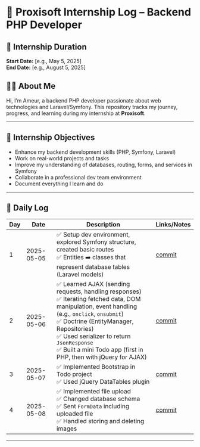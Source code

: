 # 🏢 Proxisoft Internship Log – Backend PHP Developer

## 📅 Internship Duration
**Start Date:** [e.g., May 5, 2025]  
**End Date:** [e.g., August 5, 2025]

## 👨‍💻 About Me
Hi, I’m Ameur, a backend PHP developer passionate about web technologies and Laravel/Symfony. This repository tracks my journey, progress, and learning during my internship at **Proxisoft**.

---

## 📌 Internship Objectives
- Enhance my backend development skills (PHP, Symfony, Laravel)
- Work on real-world projects and tasks
- Improve my understanding of databases, routing, forms, and services in Symfony
- Collaborate in a professional dev team environment
- Document everything I learn and do

---

## 📘 Daily Log

| Day | Date       | Description                                                                                                                                                                                                                                   | Links/Notes         |
|-----|------------|-----------------------------------------------------------------------------------------------------------------------------------------------------------------------------------------------------------------------------------------------|---------------------|
| 1   | 2025-05-05 | ✅ Setup dev environment, explored Symfony structure, created basic routes<br>✅ Entities ➡️ classes that represent database tables (Laravel models)                                                                                             | [commit](link-to-commit) |
| 2   | 2025-05-06 | ✅ Learned AJAX (sending requests, handling responses)<br>✅ Iterating fetched data, DOM manipulation, event handling (e.g., `onclick`, `onsubmit`)<br>✅ Doctrine (EntityManager, Repositories)<br>✅ Used serializer to return `JsonResponse`<br>✅ Built a mini Todo app (first in PHP, then with jQuery for AJAX) | [commit](link)      |
| 3   | 2025-05-07 | ✅ Implemented Bootstrap in Todo project<br>✅ Used jQuery DataTables plugin                                                                                                                                                                     | [commit](link)              |
| 4   | 2025-05-08 | ✅ Implemented file upload<br>✅ Changed database schema<br>✅ Sent `FormData` including uploaded file<br>✅ Handled storing and deleting images                                                                                                   | [commit](link)              |

---

